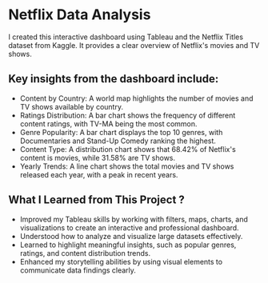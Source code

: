 # Netflix Data Analysis

I created this interactive dashboard using Tableau and the Netflix Titles dataset from Kaggle. It provides a clear overview of Netflix's movies and TV shows.

**Key insights from the dashboard include:**
-----

- Content by Country: A world map highlights the number of movies and TV shows available by country.
- Ratings Distribution: A bar chart shows the frequency of different content ratings, with TV-MA being the most common.
- Genre Popularity: A bar chart displays the top 10 genres, with Documentaries and Stand-Up Comedy ranking the highest.
- Content Type: A distribution chart shows that 68.42% of Netflix's content is movies, while 31.58% are TV shows.
- Yearly Trends: A line chart shows the total movies and TV shows released each year, with a peak in recent years.


**What I Learned from This Project ?**
-----
- Improved my Tableau skills by working with filters, maps, charts, and visualizations to create an interactive and professional dashboard.
- Understood how to analyze and visualize large datasets effectively.
- Learned to highlight meaningful insights, such as popular genres, ratings, and content distribution trends.
- Enhanced my storytelling abilities by using visual elements to communicate data findings clearly.
